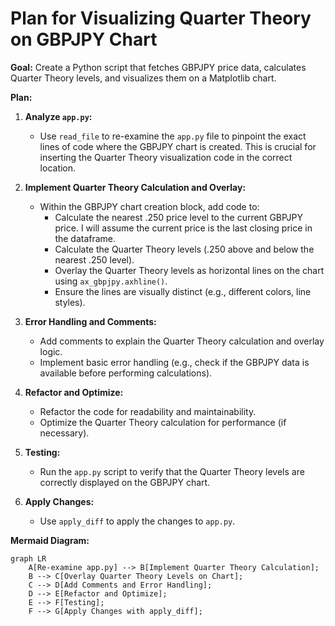 # Plan for Visualizing Quarter Theory on GBPJPY Chart

**Goal:** Create a Python script that fetches GBPJPY price data, calculates Quarter Theory levels, and visualizes them on a Matplotlib chart.

**Plan:**

1.  **Analyze `app.py`:**
    *   Use `read_file` to re-examine the `app.py` file to pinpoint the exact lines of code where the GBPJPY chart is created. This is crucial for inserting the Quarter Theory visualization code in the correct location.

2.  **Implement Quarter Theory Calculation and Overlay:**
    *   Within the GBPJPY chart creation block, add code to:
        *   Calculate the nearest .250 price level to the current GBPJPY price.  I will assume the current price is the last closing price in the dataframe.
        *   Calculate the Quarter Theory levels (.250 above and below the nearest .250 level).
        *   Overlay the Quarter Theory levels as horizontal lines on the chart using `ax_gbpjpy.axhline()`.
        *   Ensure the lines are visually distinct (e.g., different colors, line styles).

3.  **Error Handling and Comments:**
    *   Add comments to explain the Quarter Theory calculation and overlay logic.
    *   Implement basic error handling (e.g., check if the GBPJPY data is available before performing calculations).

4.  **Refactor and Optimize:**
    *   Refactor the code for readability and maintainability.
    *   Optimize the Quarter Theory calculation for performance (if necessary).

5.  **Testing:**
    *   Run the `app.py` script to verify that the Quarter Theory levels are correctly displayed on the GBPJPY chart.

6.  **Apply Changes:**
    *   Use `apply_diff` to apply the changes to `app.py`.

**Mermaid Diagram:**

```mermaid
graph LR
    A[Re-examine app.py] --> B[Implement Quarter Theory Calculation];
    B --> C[Overlay Quarter Theory Levels on Chart];
    C --> D[Add Comments and Error Handling];
    D --> E[Refactor and Optimize];
    E --> F[Testing];
    F --> G[Apply Changes with apply_diff];